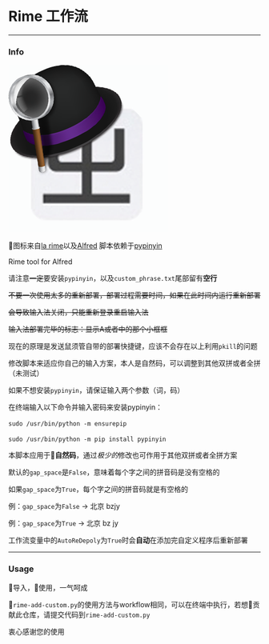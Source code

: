 # Rime 工作流
---
### Info

![Alfrime](alfrime.png)

图标来自[la rime](https://github.com/rime/librime)以及[Alfred](https://www.alfredapp.com)
脚本依赖于[pypinyin](https://github.com/mozillazg/python-pinyin)

Rime tool for Alfred

请注意~~一定~~要安装`pypinyin`，以及`custom_phrase.txt`尾部留有**空行**

~~不要一次使用太多的重新部署，部署过程需要时间，如果在此时间内运行重新部署~~

~~会导致输入法关闭，只能重新登录重启输入法~~

~~输入法部署完毕的标志：显示A或者中的那个小框框~~

现在的原理是发送鼠须管自带的部署快捷键，应该不会存在以上利用`pkill`的问题


修改脚本来适应你自己的输入方案，本人是自然码，可以调整到其他双拼或者全拼（未测试）

如果不想安装`pypinyin`，请保证输入两个参数（词，码）


在终端输入以下命令并输入密码来安装pypinyin：

`sudo /usr/bin/python -m ensurepip`

`sudo /usr/bin/python -m pip install pypinyin`


本脚本应用于**自然码**，通过*极少的*修改也可作用于其他双拼或者全拼方案

默认的`gap_space`是`False`，意味着每个字之间的拼音码是没有空格的

如果`gap_space`为`True`，每个字之间的拼音码就是有空格的

例：`gap_space`为`False` -> 北京 bzjy

例：`gap_space`为`True`  -> 北京 bz jy


工作流变量中的`AutoReDepoly`为`True`时会**自动**在添加完自定义程序后重新部署


---
### Usage

导入，使用，一气呵成

`rime-add-custom.py`的使用方法与workflow相同，可以在终端中执行，若想贡献此仓库，请提交代码到`rime-add-custom.py`


衷心感谢您的使用